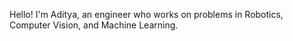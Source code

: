 Hello! I'm Aditya, an engineer who works on problems in Robotics, Computer Vision, and Machine Learning.
